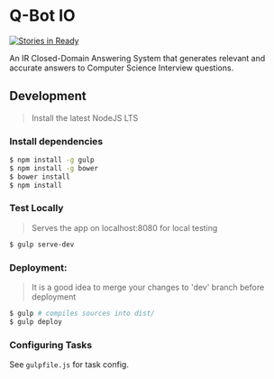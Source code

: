 # Q-Bot IO

[![Stories in Ready](https://badge.waffle.io/techcats/qbotio.png?label=ready&title=Ready)](https://waffle.io/techcats/qbotio)

An IR Closed-Domain Answering System that generates relevant and accurate answers to Computer Science Interview questions.

## Development

> Install the latest NodeJS LTS

### Install dependencies

```bash
$ npm install -g gulp
$ npm install -g bower
$ bower install
$ npm install
```

### Test Locally

> Serves the app on localhost:8080 for local testing

```bash
$ gulp serve-dev
```

### Deployment:

> It is a good idea to merge your changes to 'dev' branch before deployment

```bash
$ gulp # compiles sources into dist/
$ gulp deploy
```

### Configuring Tasks

See `gulpfile.js` for task config.
